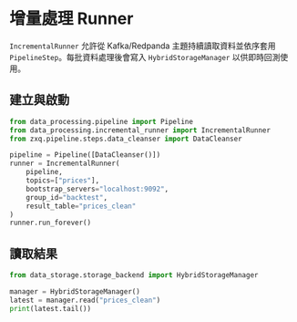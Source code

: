 # 增量處理 Runner

`IncrementalRunner` 允許從 Kafka/Redpanda 主題持續讀取資料並依序套用 `PipelineStep`。每批資料處理後會寫入 `HybridStorageManager` 以供即時回測使用。

## 建立與啟動
```python
from data_processing.pipeline import Pipeline
from data_processing.incremental_runner import IncrementalRunner
from zxq.pipeline.steps.data_cleanser import DataCleanser

pipeline = Pipeline([DataCleanser()])
runner = IncrementalRunner(
    pipeline,
    topics=["prices"],
    bootstrap_servers="localhost:9092",
    group_id="backtest",
    result_table="prices_clean"
)
runner.run_forever()
```

## 讀取結果
```python
from data_storage.storage_backend import HybridStorageManager

manager = HybridStorageManager()
latest = manager.read("prices_clean")
print(latest.tail())
```

